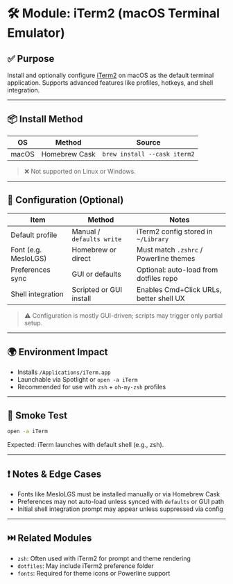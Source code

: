 # 🛠 Module: iTerm2 (macOS Terminal Emulator)

## ✅ Purpose

Install and optionally configure [iTerm2](https://iterm2.com/) on macOS as the default terminal application. Supports advanced features like profiles, hotkeys, and shell integration.

---

## 📦 Install Method

| OS    | Method        | Source                       |
| ----- | ------------- | ---------------------------- |
| macOS | Homebrew Cask | `brew install --cask iterm2` |

> ❌ Not supported on Linux or Windows.

---

## 🔧 Configuration (Optional)

| Item                 | Method                    | Notes                                   |
| -------------------- | ------------------------- | --------------------------------------- |
| Default profile      | Manual / `defaults write` | iTerm2 config stored in `~/Library`     |
| Font (e.g. MesloLGS) | Homebrew or direct        | Must match `.zshrc` / Powerline themes  |
| Preferences sync     | GUI or defaults           | Optional: auto-load from dotfiles repo  |
| Shell integration    | Scripted or GUI install   | Enables Cmd+Click URLs, better shell UX |

> ⚠️ Configuration is mostly GUI-driven; scripts may trigger only partial setup.

---

## 🌍 Environment Impact

* Installs `/Applications/iTerm.app`
* Launchable via Spotlight or `open -a iTerm`
* Recommended for use with `zsh` + `oh-my-zsh` profiles

---

## 🧪 Smoke Test

```bash
open -a iTerm
```

Expected: iTerm launches with default shell (e.g., zsh).

---

## ❗ Notes & Edge Cases

* Fonts like MesloLGS must be installed manually or via Homebrew Cask
* Preferences may not auto-load unless synced with `defaults` or GUI path
* Initial shell integration prompt may appear unless suppressed via config

---

## ⏭️ Related Modules

* `zsh`: Often used with iTerm2 for prompt and theme rendering
* `dotfiles`: May include iTerm2 preference folder
* `fonts`: Required for theme icons or Powerline support
